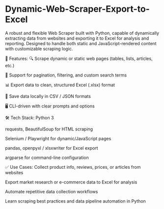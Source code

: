 # Dynamic-Web-Scraper-Export-to-Excel

A robust and flexible Web Scraper built with Python, capable of dynamically extracting data from websites and exporting it to Excel for analysis and reporting. Designed to handle both static and JavaScript-rendered content with customizable scraping logic.

🔧 Features:
🔍 Scrape dynamic or static web pages (tables, lists, articles, etc.)

🧠 Support for pagination, filtering, and custom search terms

📊 Export data to clean, structured Excel (.xlsx) format

📂 Save data locally in CSV / JSON formats 

🖥️ CLI-driven with clear prompts and options

🛠️ Tech Stack:
Python 3

requests, BeautifulSoup for HTML scraping

Selenium / Playwright for dynamic/JavaScript pages

pandas, openpyxl / xlsxwriter for Excel export

argparse for command-line configuration

✅ Use Cases:
Collect product info, reviews, prices, or articles from websites

Export market research or e-commerce data to Excel for analysis

Automate repetitive data collection workflows

Learn scraping best practices and data pipeline automation in Python

